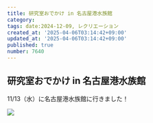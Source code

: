 ```yaml
---
title: 研究室おでかけ in 名古屋港水族館
category:
tags: date:2024-12-09, レクリエーション
created_at: '2025-04-06T03:14:42+09:00'
updated_at: '2025-04-06T03:14:42+09:00'
published: true
number: 7640
---
```


## 研究室おでかけ in 名古屋港水族館
 11/13（水）に名古屋港水族館に行きました！

 <img src="https://img.esa.io/uploads/production/attachments/13979/2025/04/06/148142/89ed4875-85d3-4289-bac4-544f6f2566eb.webp" loading='lazy' />

